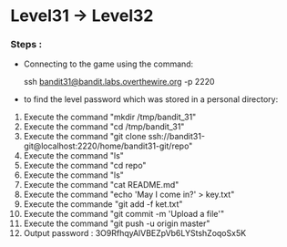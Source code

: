 # Level31 -> Level32

### Steps :
-  Connecting to the game using the command:
    
    ssh bandit31@bandit.labs.overthewire.org -p 2220

-  to find the level password which was stored in a personal directory:
1. Execute the command "mkdir /tmp/bandit_31"
2. Execute the command "cd /tmp/bandit_31"
3. Execute the command "git clone ssh://bandit31-git@localhost:2220/home/bandit31-git/repo"
4. Execute the command "ls"
5. Execute the command "cd repo"
6. Execute the command "ls"
7. Execute the command "cat README.md"
8. Execute the command "echo 'May I come in?' > key.txt"
9. Execute the commande "git add -f ket.txt"
10. Execute the command "git commit -m 'Upload a file'"
11. Execute the command "git push -u origin master"
12. Output password : 3O9RfhqyAlVBEZpVb6LYStshZoqoSx5K